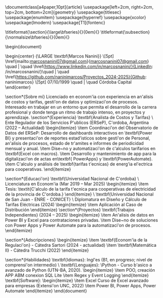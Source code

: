 \documentclass[a4paper,10pt]{article}
\usepackage[left=2cm, right=2cm, top=2cm, bottom=2cm]{geometry}
\usepackage{titlesec}
\usepackage{enumitem}
\usepackage{hyperref}
\usepackage{xcolor}
\usepackage{lmodern}
\usepackage[T1]{fontenc}

\titleformat{\section}{\large\bfseries}{}{0em}{}
\titleformat{\subsection}{\normalsize\bfseries}{}{0em}{}


\begin{document}

\begin{center}
    {\LARGE \textbf{Marcos Nanini}} \\[5pt]
    \href{mailto:marcosnanini07@gmail.com}{marcosnanini07@gmail.com} \quad | \quad
    \href{https://www.linkedin.com/in/marcosnanini/}{LinkedIn: /in/marcosnanini/}\quad | \quad
    \href{https://github.com/naninimarcos/Proyectos_2024-2025}{Github: naninimarcos}
\\[5pt]
    07/10/1999 \quad | \quad Córdoba Capital
\end{center}

\section*{Sobre mí}
Licenciado en econom\'ia con experiencia en an\'alisis de costos y tarifas, gesti\'on de datos y optimizaci\'on de procesos. Interesado en trabajar en un entorno que permita el desarrollo de la carrera profesional y donde tenga un ritmo de trabajo intenso, en proyectos y aprendizaje.
\section*{Experiencia}
\textbf{Analista de Costos y Tarifas} \\
Ente Regulador de los Servicios P\'ublicos (ERSeP), C\'ordoba, Argentina (2022 – Actualidad)
\begin{itemize}
    \item Coordinaci\'on del Observatorio de Datos del ERSeP: Desarrollo de dashboards interactivos en \textbf{Power BI} y presentaci\'on de reportes estad\'isticos sobre gesti\'on de Personal, an\'alisis de procesos, estado de tr\'amites e informes de periodicidad mensual y anual.
    \item Dise\~no y automatizaci\'on de c\'alculos tarifarios en \textbf{Excel con macros}.
    \item Desarrollo y mantenimiento de app para la digitalizaci\'on de actas en\textbf{ PowerApps} y \textbf{PowerAutomate}.
    \item C\'alculo y análisis de \textbf{tarifas t\'ecnicas} de energ\'ia el\'ectrica para cooperativas.
\end{itemize}

\section*{Educaci\'on}
\textbf{Universidad Nacional de C\'ordoba} \\
Licenciatura en Econom\'ia (Mar 2019 – Mar 2025)
\begin{itemize}
    \item Tesis: \textit{C\'alculo de la tarifa t\'ecnica para cooperativas de electricidad de la provincia de C\'ordoba.}
\end{itemize}
\\
\textbf{Universidad Nacional de San Juan - ENRE - CONICET} \\
 Diplomatura en Diseño y Cálculo de Tarifas Eléctricas (2024)
 \begin{itemize}
 \item Aplicación al Caso de Distribución 
\end{itemize}
\section*{Proyectos}
\textbf{Trabajos Independientes} (2024 – 2025) 
\begin{itemize} 
\item An\'alisis de datos en Power BI y Excel para contrataciones privadas.
    \item Dise\~no de soluciones con Power Apps y Power Automate para la automatizaci\'on de procesos.
\end{itemize}

\section*{Adscripciones}
\begin{itemize}
    \item \textbf{Econom\'ia de la Regulaci\'on} - Cátedra Sartori (2024 - actualidad)
    \item \textbf{Matemática II} - Cátedra Trucchi (2022)
\end{itemize}

\section*{Habilidades}
\textbf{Idiomas}: Ingl\'es (B1, en progreso; nivel de comprensi\'on intermedio) \\
\textbf{Lenguajes}: \\Python - Curso b\'asico a avanzado de Python (UTN-BA, 2020).
\begin{itemize}
    \item POO, creación APP ABM conexion SQL Lite
    \item Regex y Event Logging
\end{itemize}
\textbf{Software}:
\begin{itemize}
    \item Excel Curso de Excel avanzado para empresas (Extensi\'on UNC, 2022) 
    \item Power BI, Power Apps, Power Automate 
\end{itemize}
\end{document}

